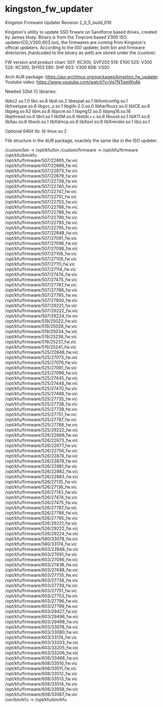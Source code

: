 # kingston_fw_updater
Kingston Firmware Updater Revision 2_0_5_build_010

Kingston's utility to update SSD firware on Sandforce based drives, created by James Huey.
Binary is from the Tinycore based V300 ISO updater(CD_V300_603.iso), the firmwares are coming from Kingston's official updaters. According to the ISO updater, both bin and firmware directories (hardcoded to the binary as well) are stored under the /custom/.

FW version and product chart:
507: KC300, SVP200
519: E100
525: V300
526: KC300, SH103
580: SHF
603: V300
608: V300 

Arch AUR package: https://aur.archlinux.org/packages/kingston_fw_updater
Youtube video: https://www.youtube.com/watch?v=Vg7NTqmWxAk

Needed 32bit (!) libraries:

libbz2.so.1.0
libc.so.6
libdl.so.2
libexpat.so.1
libfontconfig.so.1
libfreetype.so.6
libgcc_s.so.1
libglib-2.0.so.0
libharfbuzz.so.0
libICE.so.6
libjpeg.so.62
libm.so.6
libpcre.so.1
libpng12.so.0
libpng16.so.16
libpthread.so.0
librt.so.1
libSM.so.6
libstdc++.so.6
libuuid.so.1
libX11.so.6
libXau.so.6
libxcb.so.1
libXdmcp.so.6
libXext.so.6
libXrender.so.1
libz.so.1

Optional 64bit lib:
ld-linux.so.2

File structure in the AUR package, exactely the same like in the ISO updater.

/custom/bin -> /opt/kfu/bin
/custom/firmware -> /opt/kfu/firmware
/opt/kfu/bin/kfu  
/opt/kfu/firmware/507/22665_fw.vic  
/opt/kfu/firmware/507/22666_fw.vic  
/opt/kfu/firmware/507/22673_fw.vic  
/opt/kfu/firmware/507/22679_fw.vic  
/opt/kfu/firmware/507/22739_fw.vic  
/opt/kfu/firmware/507/22740_fw.vic  
/opt/kfu/firmware/507/22747_fw.vic  
/opt/kfu/firmware/507/22751_fw.vic  
/opt/kfu/firmware/507/22753_fw.vic  
/opt/kfu/firmware/507/22788_fw.vic  
/opt/kfu/firmware/507/22789_fw.vic  
/opt/kfu/firmware/507/22790_fw.vic  
/opt/kfu/firmware/507/22793_fw.vic  
/opt/kfu/firmware/507/22795_fw.vic  
/opt/kfu/firmware/507/22848_fw.vic  
/opt/kfu/firmware/507/27091_fw.vic  
/opt/kfu/firmware/507/27096_fw.vic  
/opt/kfu/firmware/507/27098_fw.vic  
/opt/kfu/firmware/507/27108_fw.vic  
/opt/kfu/firmware/507/27109_fw.vic  
/opt/kfu/firmware/507/27111_fw.vic  
/opt/kfu/firmware/507/27114_fw.vic  
/opt/kfu/firmware/507/27474_fw.vic  
/opt/kfu/firmware/507/27475_fw.vic  
/opt/kfu/firmware/507/27787_fw.vic  
/opt/kfu/firmware/507/27788_fw.vic  
/opt/kfu/firmware/507/27795_fw.vic  
/opt/kfu/firmware/507/27800_fw.vic  
/opt/kfu/firmware/507/29221_fw.vic  
/opt/kfu/firmware/507/29222_fw.vic  
/opt/kfu/firmware/507/29224_fw.vic  
/opt/kfu/firmware/519/25022_fw.vic  
/opt/kfu/firmware/519/25028_fw.vic  
/opt/kfu/firmware/519/25034_fw.vic  
/opt/kfu/firmware/519/25236_fw.vic  
/opt/kfu/firmware/519/25237_fw.vic  
/opt/kfu/firmware/519/25241_fw.vic  
/opt/kfu/firmware/525/22848_fw.vic  
/opt/kfu/firmware/525/27073_fw.vic  
/opt/kfu/firmware/525/27076_fw.vic  
/opt/kfu/firmware/525/27091_fw.vic  
/opt/kfu/firmware/525/27096_fw.vic  
/opt/kfu/firmware/525/27445_fw.vic  
/opt/kfu/firmware/525/27448_fw.vic  
/opt/kfu/firmware/525/27470_fw.vic  
/opt/kfu/firmware/525/27488_fw.vic  
/opt/kfu/firmware/525/27735_fw.vic  
/opt/kfu/firmware/525/27738_fw.vic  
/opt/kfu/firmware/525/27739_fw.vic  
/opt/kfu/firmware/525/27751_fw.vic  
/opt/kfu/firmware/525/27787_fw.vic  
/opt/kfu/firmware/525/27788_fw.vic  
/opt/kfu/firmware/525/29222_fw.vic  
/opt/kfu/firmware/526/22666_fw.vic  
/opt/kfu/firmware/526/22673_fw.vic  
/opt/kfu/firmware/526/22677_fw.vic  
/opt/kfu/firmware/526/22756_fw.vic  
/opt/kfu/firmware/526/22878_fw.vic  
/opt/kfu/firmware/526/22879_fw.vic  
/opt/kfu/firmware/526/22881_fw.vic  
/opt/kfu/firmware/526/22882_fw.vic  
/opt/kfu/firmware/526/22883_fw.vic  
/opt/kfu/firmware/526/27135_fw.vic  
/opt/kfu/firmware/526/27136_fw.vic  
/opt/kfu/firmware/526/27143_fw.vic  
/opt/kfu/firmware/526/27474_fw.vic  
/opt/kfu/firmware/526/27475_fw.vic  
/opt/kfu/firmware/526/27787_fw.vic  
/opt/kfu/firmware/526/27788_fw.vic  
/opt/kfu/firmware/526/27795_fw.vic  
/opt/kfu/firmware/526/29221_fw.vic  
/opt/kfu/firmware/526/29222_fw.vic  
/opt/kfu/firmware/526/29224_fw.vic  
/opt/kfu/firmware/580/33078_fw.vic  
/opt/kfu/firmware/580/33174_fw.vic  
/opt/kfu/firmware/603/22848_fw.vic  
/opt/kfu/firmware/603/27091_fw.vic  
/opt/kfu/firmware/603/27096_fw.vic  
/opt/kfu/firmware/603/27438_fw.vic  
/opt/kfu/firmware/603/27448_fw.vic  
/opt/kfu/firmware/603/27735_fw.vic  
/opt/kfu/firmware/603/27738_fw.vic  
/opt/kfu/firmware/603/27739_fw.vic  
/opt/kfu/firmware/603/27751_fw.vic  
/opt/kfu/firmware/603/27753_fw.vic  
/opt/kfu/firmware/603/27796_fw.vic  
/opt/kfu/firmware/603/27799_fw.vic  
/opt/kfu/firmware/603/29427_fw.vic  
/opt/kfu/firmware/603/29496_fw.vic  
/opt/kfu/firmware/603/29498_fw.vic  
/opt/kfu/firmware/603/33078_fw.vic  
/opt/kfu/firmware/603/33080_fw.vic  
/opt/kfu/firmware/603/33174_fw.vic  
/opt/kfu/firmware/603/33203_fw.vic  
/opt/kfu/firmware/603/33205_fw.vic  
/opt/kfu/firmware/603/33206_fw.vic  
/opt/kfu/firmware/608/33468_fw.vic  
/opt/kfu/firmware/608/33510_fw.vic  
/opt/kfu/firmware/608/33511_fw.vic  
/opt/kfu/firmware/608/33512_fw.vic  
/opt/kfu/firmware/608/33513_fw.vic  
/opt/kfu/firmware/608/33514_fw.vic  
/opt/kfu/firmware/608/33558_fw.vic  
/opt/kfu/firmware/608/33567_fw.vic  
/usr/bin/kfu -> /opt/kfu/bin/kfu
